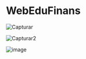 # WebEduFinans


![Capturar](https://user-images.githubusercontent.com/63751196/128925385-fe96be29-f41e-417a-a102-0813703a571c.PNG)


![Capturar2](https://user-images.githubusercontent.com/63751196/128925494-7ff71b0b-d53d-44f5-9aff-5f137cdb2f44.PNG)


![image](https://user-images.githubusercontent.com/63751196/128931181-f11a379c-449a-40ac-8798-26ffbeaae572.png)

